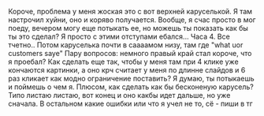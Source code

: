 Короче, проблема у меня жоская это с вот верхней каруселькой. Я там настрочил хуйни, оно и коряво получается. Вообще, я счас просто в мог поеду, 
вечером могу еще потыкать ее, но можешь ты показать как бы ты это сделал?
Я просто с этими отступами ебался... Часа 4. Все тчетно..
Потом каруселька почти в саааамом низу, там где "what uor customers saye"
Пару вопросов: немного правый край стал короче, что я проебал? Как сделать еще так, чтобы
у меня там при 4 клике уже кончаются картинки, а оно крч считает у меня по длинне слайдов и 6 раз кликает
как модно ограничение поставить? Я думаю, ты потыкаешь и поймешь о чем я. Плюсом, как сделать как бы бесконеную карусель?
Типо листаю листаю, вот конец и оно какбы идет дальше, но уже сначала. В остальном какие ошибки или что я учел не то, сё - пиши в тг
